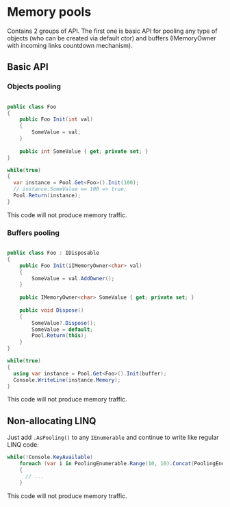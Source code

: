 # Memory pools

Contains 2 groups of API. The first one is basic API for pooling any type of objects (who can be created via default ctor) and buffers (IMemoryOwner<T> with incoming links countdown mechanism).

## Basic API

### Objects pooling

```csharp

public class Foo
{
    public Foo Init(int val)
    {
        SomeValue = val;
    }
    
    public int SomeValue { get; private set; }
}

while(true)
{
  var instance = Pool.Get<Foo>().Init(100);
  // instance.SomeValue == 100 => true;
  Pool.Return(instance);
}

```

This code will not produce memory traffic.

### Buffers pooling

```csharp

public class Foo : IDisposable
{
    public Foo Init(iIMemoryOwner<char> val)
    {
        SomeValue = val.AddOwner();
    }
    
    public IMemoryOwner<char> SomeValue { get; private set; }
    
    public void Dispose()
    {
        SomeValue?.Dispose();
        SomeValue = default;
        Pool.Return(this);
    }
}

while(true)
{
  using var instance = Pool.Get<Foo>().Init(buffer);
  Console.WriteLine(instance.Memory);
}

```
This code will not produce memory traffic.

## Non-allocating LINQ

Just add `.AsPooling()` to any `IEnumerable` and continue to write like regular LINQ code:

```csharp
while(!Console.KeyAvailable)
    foreach (var i in PoolingEnumerable.Range(10, 10).Concat(PoolingEnumerable.Range(10, 10)).Intersect(PoolingEnumerable.Range(15, 5)))
    {
      // ...
    }
```
This code will not produce memory traffic.
